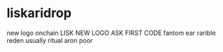 # liskaridrop
new logo onchain LISK
NEW LOGO
ASK FIRST CODE
fantom
ear
rarible
reden
usually
ritual
aron
poor
